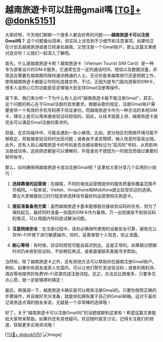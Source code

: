 # 越南旅遊卡可以註冊gmail嗎 [[TG💪+ @donk5151](https://t.me/s/donk5151)]

大家好呀，今天咱们聊聊一个很多人都会好奇的问题——**越南旅遊卡可以注册Gmail吗？** 这个问题看似简单，但实际上涉及到不少细节和注意事项。如果你正在计划去越南旅游或者已经身处越南，又想注册一个Gmail账户，那么这篇文章绝对适合你！让我们一起深入了解吧。

首先，什么是越南旅遊卡呢？越南旅遊卡（Vietnam Tourist SIM Card）是一种专为游客设计的SIM卡服务，它通常包含一定的通话时间、短信以及数据流量，非常适合需要在越南期间保持通讯畅通的人士。无论你是来越南旅行还是短期工作，使用越南旅遊卡都能让你轻松连接世界。不过，正因为是专门面向游客的SIM卡，很多人会担心它的功能是否足够强大到支持Gmail注册等操作。

接下来，我们来分析一下为什么有人会问“越南旅遊卡能不能注册Gmail”。其实，这个问题的核心在于Gmail注册的具体要求。根据谷歌的规定，注册Gmail账户需要提供一个有效的手机号码用于验证身份。而越南旅遊卡作为一种合法的本地SIM卡，理论上是可以用来接收验证码短信的。因此，从技术层面上讲，越南旅遊卡是完全可以满足Gmail注册的需求的。

但是，在实际操作中，可能会遇到一些小麻烦。比如，部分地区的网络环境可能不够稳定，导致接收验证码时出现问题；或者由于语言障碍，输入信息时容易出错。此外，还有人担心越南旅遊卡的号码是否会被谷歌标记为“高风险”号码，从而影响注册成功率。这些顾虑都是可以理解的，毕竟谁也不想因为一时疏忽而错过重要的邮件账号。

那么，如何确保用越南旅遊卡成功注册Gmail呢？这里给大家分享几个实用的小技巧：

1. **选择靠谱的运营商**：在越南，不同的电信运营商提供的服务质量和覆盖范围不尽相同。一般来说，Viettel、Vinaphone和Mobifone是比较受欢迎的选择。建议大家根据自己的行程安排选择信号最好的运营商购买旅遊卡。

2. **提前准备备用方案**：虽然越南旅遊卡基本能够胜任接收验证码的任务，但为了保险起见，最好同时准备一张国内SIM卡作为备用。万一出现接收不到验证码的情况，可以用国内号码尝试解决问题。

3. **注意网络安全**：在注册过程中，请务必确保所使用的设备安全可靠，避免在公共Wi-Fi环境下进行敏感操作。同时，妥善保管个人信息，防止泄露。

4. **耐心等待**：有时候，验证码短信可能会延迟到达，这是正常的。如果超过预期时间仍未收到验证码，不妨稍后再试，或者直接联系客服寻求帮助。

当然啦，除了越南旅遊卡之外，还有其他方法可以帮助你在越南注册Gmail账户。例如，如果你有朋友或家人在国内，可以让他们帮忙发送验证码；或者利用机场、酒店等地提供的免费Wi-Fi资源完成注册流程。总之，办法总比困难多，只要多花点心思，就一定能够顺利搞定！

最后，再强调一下，越南旅遊卡确实是可以用来注册Gmail的。只要你按照正确的步骤操作，并且做好充分准备，就能轻松拥有属于自己的Gmail邮箱。这对于喜欢记录旅途点滴的朋友来说，无疑是一个非常棒的选择哦！

好了，关于“越南旅遊卡可以注册Gmail吗”的话题就聊到这里啦！希望这篇文章能给大家带来帮助。如果你还有其他疑问，欢迎随时留言讨论。记得关注我们的频道，获取更多实用资讯哦！

[[TG💪+ @donk5151](https://t.me/s/donk5151) ![Image](https://i.postimg.cc/rwNCRYN7/Snipaste-2025-04-30-17-27-05.png)]